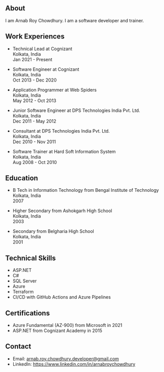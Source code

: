 ## About

I am Arnab Roy Chowdhury. I am a software developer and trainer.

## Work Experiences

- Technical Lead at Cognizant\
  Kolkata, India\
  Jan 2021 - Present

- Software Engineer at Cognizant\
  Kolkata, India\
  Oct 2013 - Dec 2020

- Application Programmer at Web Spiders\
  Kolkata, India\
  May 2012 - Oct 2013

- Junior Software Engineer at DPS Technologies India Pvt. Ltd.\
  Kolkata, India\
  Dec 2011 - May 2012

- Consultant at DPS Technologies India Pvt. Ltd.\
  Kolkata, India\
  Dec 2010 - Nov 2011

- Software Trainer at Hard Soft Information System\
  Kolkata, India\
  Aug 2008 - Oct 2010

## Education

- B Tech in Information Technology from Bengal Institute of Technology\
  Kolkata, India\
  2007

- Higher Secondary from Ashokgarh High School\
  Kolkata, India\
  2003

- Secondary from Belgharia High School\
  Kolkata, India\
  2001

## Technical Skills

- ASP.NET
- C#
- SQL Server
- Azure
- Terraform
- CI/CD with GitHub Actions and Azure Pipelines

## Certifications

- Azure Fundamental (AZ-900) from Microsoft in 2021
- ASP.NET from Cognizant Academy in 2015

## Contact

- Email: <arnab.roy.chowdhury.developer@gmail.com>
- LinkedIn: <https://www.linkedin.com/in/arnabroychowdhury>
